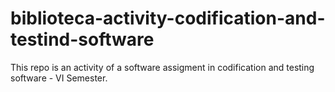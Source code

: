 # biblioteca-activity-codification-and-testind-software
This repo is an activity of a software assigment in codification and testing software - VI Semester.
